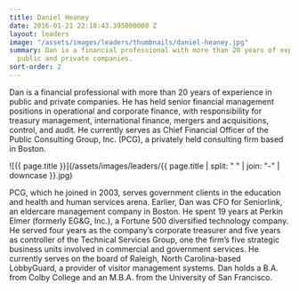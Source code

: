 ```yaml
---
title: Daniel Heaney
date: 2016-01-21 22:18:43.395000000 Z
layout: leaders
image: "/assets/images/leaders/thumbnails/daniel-heaney.jpg"
summary: Dan is a financial professional with more than 20 years of experience in
  public and private companies.
sort-order: 2
---
```


Dan is a financial professional with more than 20 years of experience in public and private companies. He has held senior financial management positions in operational and corporate finance, with responsibility for treasury management, international finance, mergers and acquisitions, control, and audit. He currently serves as Chief Financial Officer of the Public Consulting Group, Inc. (PCG), a privately held consulting firm based in Boston.

![{{ page.title }}](/assets/images/leaders/{{ page.title | split: " " | join: "-" | downcase }}.jpg)

PCG, which he joined in 2003, serves government clients in the education and health and human services arena. Earlier, Dan was CFO for Seniorlink, an eldercare management company in Boston. He spent 19 years at Perkin Elmer (formerly EG&G, Inc.), a Fortune 500 diversified technology company. He served four years as the company’s corporate treasurer and five years as controller of the Technical Services Group, one the firm’s five strategic business units involved in commercial and government services. He currently serves on the board of Raleigh, North Carolina-based LobbyGuard, a provider of visitor management systems. Dan holds a B.A. from Colby College and an M.B.A. from the University of San Francisco.
